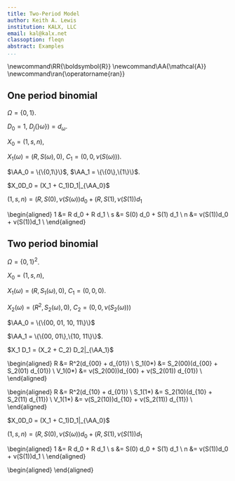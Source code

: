 ```yaml
---
title: Two-Period Model
author: Keith A. Lewis
institution: KALX, LLC
email: kal@kalx.net
classoption: fleqn
abstract: Examples
...
```


\newcommand\RR{\boldsymbol{R}}
\newcommand\AA{\mathcal{A}}
\newcommand\ran{\operatorname{ran}}

## One period binomial

$Ω = \{0,1\}$.

$D_0 = 1$, $D_j(\}ω\}) = d_ω$.

$X_0 = (1, s, n)$,

$X_1(ω) = (R, S(ω), 0)$, $C_1 = (0,0,ν(S(ω)))$.

$\AA_0 = \{\{0,1\}\}$, $\AA_1 = \{\{0\},\{1\}\}$.

$X_0D_0 = (X_1 + C_1)D_1|_{\AA_0}$

$(1, s, n) = (R, S(0), ν(S(ω)) d_0 + (R, S(1), ν(S(1)) d_1$

\begin{aligned}
	1 &= R d_0 + R d_1 \\
	s &= S(0) d_0 + S(1) d_1 \\
	n &=  ν(S(1))d_0 +  ν(S(1))d_1 \\
\end{aligned}

## Two period binomial

$Ω = \{0,1\}^2$.

$X_0 = (1, s, n)$,

$X_1(ω) = (R, S_1(ω), 0)$, $C_1 = (0,0,0)$.

$X_2(ω) = (R^2, S_2(ω), 0)$, $C_2 = (0,0,ν(S_2(ω)))$

$\AA_0 = \{\{00, 01, 10, 11\}\}$

$\AA_1 = \{\{00, 01\},\{10, 11\}\}$.

$X_1 D_1 = (X_2 + C_2) D_2|_{\AA_1}$

\begin{aligned}
	R &= R^2(d_{00} + d_{01}) \\
	S_1(0*) &= S_2(00)(d_{00} + S_2(01) d_{01}) \\
	V_1(0*) &= ν(S_2(00))d_{00} + ν(S_2(01)) d_{01}) \\
\end{aligned}

\begin{aligned}
	R &= R^2(d_{10} + d_{01}) \\
	S_1(1*) &= S_2(10)(d_{10} + S_2(11) d_{11}) \\
	V_1(1*) &= ν(S_2(10))d_{10} + ν(S_2(11)) d_{11}) \\
\end{aligned}

$X_0D_0 = (X_1 + C_1)D_1|_{\AA_0}$

$(1, s, n) = (R, S(0), ν(S(ω)) d_0 + (R, S(1), ν(S(1)) d_1$

\begin{aligned}
	1 &= R d_0 + R d_1 \\
	s &= S(0) d_0 + S(1) d_1 \\
	n &=  ν(S(1))d_0 +  ν(S(1))d_1 \\
\end{aligned}

\begin{aligned}
 \end{aligned}

